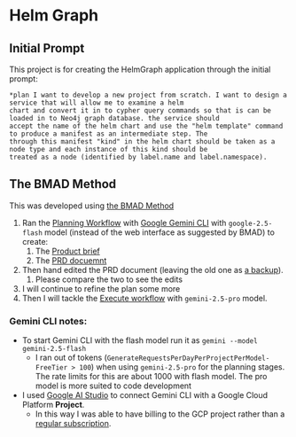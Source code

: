 # Helm Graph

## Initial Prompt

This project is for creating the HelmGraph application through the initial prompt:

```
*plan I want to develop a new project from scratch. I want to design a service that will allow me to examine a helm
chart and convert it in to cypher query commands so that is can be loaded in to Neo4j graph database. the service should
accept the name of the helm chart and use the "helm template" command to produce a manifest as an intermediate step. The
through this manifest "kind" in the helm chart should be taken as a node type and each instance of this kind should be
treated as a node (identified by label.name and label.namespace).
```

## The BMAD Method

This was developed using [the BMAD Method](https://github.com/bmad-code-org/BMAD-METHOD/blob/main/docs/user-guide.md) 

1. Ran the [Planning Workflow](https://github.com/bmad-code-org/BMAD-METHOD/blob/main/docs/user-guide.md#the-planning-workflow-web-ui-or-powerful-ide-agents)
   with [Google Gemini CLI](https://github.com/google-gemini/gemini-cli) with `google-2.5-flash` model (instead of the
   web interface as suggested by BMAD) to create:
   1. The [Product brief](docs/brief.md)
   2. The [PRD docuemnt](docs/prd.md)
1. Then hand edited the PRD document (leaving the old one as [a backup](docs/prd-backup.md)).
   1. Please compare the two to see the edits
1. I will continue to refine the plan some more
1. Then I will tackle the [Execute workflow](https://github.com/bmad-code-org/BMAD-METHOD/blob/main/docs/user-guide.md#the-core-development-cycle-ide)
   with `gemini-2.5-pro` model.


### Gemini CLI notes:

- To start Gemini CLI with the flash model run it as `gemini --model gemini-2.5-flash`
  - I ran out of tokens (`GenerateRequestsPerDayPerProjectPerModel-FreeTier > 100`) when using `gemini-2.5-pro`
    for the planning stages. The rate limits for this are about 1000 with flash model. The pro model is more suited to
    code development
- I used [Google AI Studio](https://aistudio.google.com) to connect Gemini CLI with a Google Cloud Platform **Project**.
  - In this way I was able to have billing to the GCP project rather than a [regular subscription](https://developers.google.com/program/plans-and-pricing).
